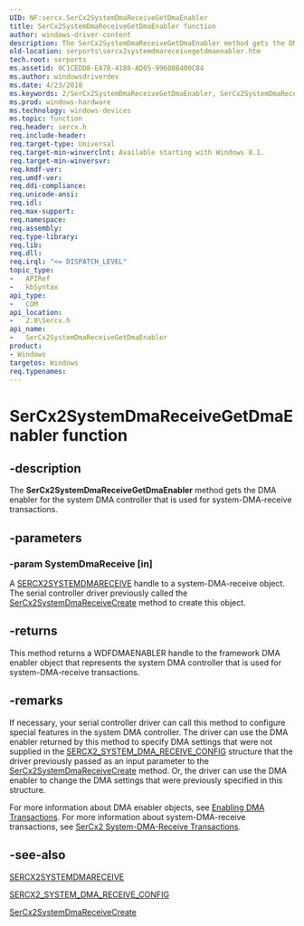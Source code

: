 ```yaml
---
UID: NF:sercx.SerCx2SystemDmaReceiveGetDmaEnabler
title: SerCx2SystemDmaReceiveGetDmaEnabler function
author: windows-driver-content
description: The SerCx2SystemDmaReceiveGetDmaEnabler method gets the DMA enabler for the system DMA controller that is used for system-DMA-receive transactions.
old-location: serports\sercx2systemdmareceivegetdmaenabler.htm
tech.root: serports
ms.assetid: 0C1CEDD8-EA78-4188-AD05-99608B400C84
ms.author: windowsdriverdev
ms.date: 4/23/2018
ms.keywords: 2/SerCx2SystemDmaReceiveGetDmaEnabler, SerCx2SystemDmaReceiveGetDmaEnabler, SerCx2SystemDmaReceiveGetDmaEnabler method [Serial Ports], serports.sercx2systemdmareceivegetdmaenabler
ms.prod: windows-hardware
ms.technology: windows-devices
ms.topic: function
req.header: sercx.h
req.include-header: 
req.target-type: Universal
req.target-min-winverclnt: Available starting with Windows 8.1.
req.target-min-winversvr: 
req.kmdf-ver: 
req.umdf-ver: 
req.ddi-compliance: 
req.unicode-ansi: 
req.idl: 
req.max-support: 
req.namespace: 
req.assembly: 
req.type-library: 
req.lib: 
req.dll: 
req.irql: "<= DISPATCH_LEVEL"
topic_type:
-	APIRef
-	kbSyntax
api_type:
-	COM
api_location:
-	2.0\Sercx.h
api_name:
-	SerCx2SystemDmaReceiveGetDmaEnabler
product:
- Windows
targetos: Windows
req.typenames: 
---
```


# SerCx2SystemDmaReceiveGetDmaEnabler function


## -description


The <b>SerCx2SystemDmaReceiveGetDmaEnabler</b> method gets the DMA enabler for the system DMA controller that is used for system-DMA-receive transactions.


## -parameters




### -param SystemDmaReceive [in]

A <a href="https://docs.microsoft.com/windows-hardware/drivers/serports/sercx2-object-handles">SERCX2SYSTEMDMARECEIVE</a> handle to a system-DMA-receive object. The serial controller driver previously called the <a href="https://msdn.microsoft.com/library/windows/hardware/dn265279">SerCx2SystemDmaReceiveCreate</a> method to create this object.


## -returns



This method returns a WDFDMAENABLER handle to the framework DMA enabler object that represents the system DMA controller that is used for system-DMA-receive transactions.




## -remarks



If necessary, your serial controller driver can call this method to configure special features in the system DMA controller. The driver can use the DMA enabler returned by this method to specify DMA settings that were not supplied in the <a href="https://msdn.microsoft.com/library/windows/hardware/dn265339">SERCX2_SYSTEM_DMA_RECEIVE_CONFIG</a> structure that the driver previously passed as an input parameter to the <a href="https://msdn.microsoft.com/library/windows/hardware/dn265279">SerCx2SystemDmaReceiveCreate</a> method. Or, the driver can use the DMA enabler to change the DMA settings that were previously specified in this structure.

For more information about DMA enabler objects, see <a href="https://msdn.microsoft.com/87735776-c371-425b-bc53-0c68375c9562">Enabling DMA Transactions</a>. For more information about system-DMA-receive transactions, see <a href="https://msdn.microsoft.com/library/windows/hardware/dn265343">SerCx2 System-DMA-Receive Transactions</a>.




## -see-also




<a href="https://docs.microsoft.com/windows-hardware/drivers/serports/sercx2-object-handles">SERCX2SYSTEMDMARECEIVE</a>



<a href="https://msdn.microsoft.com/library/windows/hardware/dn265339">SERCX2_SYSTEM_DMA_RECEIVE_CONFIG</a>



<a href="https://msdn.microsoft.com/library/windows/hardware/dn265279">SerCx2SystemDmaReceiveCreate</a>
 

 

